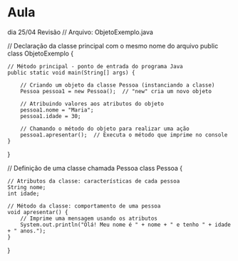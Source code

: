 # Aula
dia 25/04 Revisão
// Arquivo: ObjetoExemplo.java

// Declaração da classe principal com o mesmo nome do arquivo
public class ObjetoExemplo {

    // Método principal - ponto de entrada do programa Java
    public static void main(String[] args) {

        // Criando um objeto da classe Pessoa (instanciando a classe)
        Pessoa pessoa1 = new Pessoa();  // "new" cria um novo objeto

        // Atribuindo valores aos atributos do objeto
        pessoa1.nome = "Maria";
        pessoa1.idade = 30;

        // Chamando o método do objeto para realizar uma ação
        pessoa1.apresentar();  // Executa o método que imprime no console
    }
}

// Definição de uma classe chamada Pessoa
class Pessoa {
    
    // Atributos da classe: características de cada pessoa
    String nome;
    int idade;

    // Método da classe: comportamento de uma pessoa
    void apresentar() {
        // Imprime uma mensagem usando os atributos
        System.out.println("Olá! Meu nome é " + nome + " e tenho " + idade + " anos.");
    }
}
